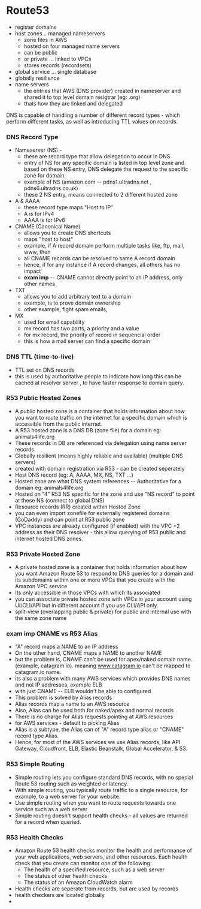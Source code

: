 # Route53
- register domains
- host zones .. managed nameservers
  - zone files in AWS
  - hosted on four managed name servers
  - can be public
  - or private ... linked to VPCs
  - stores records (recordsets)
- global service ... single database
- globally resilience
- name servers 
  - the entries that AWS (DNS provider) created in nameserver and shared it to top level domain resigtrar (eg: .org)
  - thats how they are linked and delegated

DNS is capable of handling a number of different record types - which perform different tasks, as well as introducing TTL values on records.

### DNS Record Type
- Nameserver (NS) -
  - these are record type that allow delegation to occur in DNS
  - entry of NS for any specific domain is listed in top level zone and based on these NS entry, DNS delegate the request to the specific zone for domain.
  - example of NS (amazon.com -- pdns1.ultradns.net , pdns6.ultradns.co.uk)
  - these 2 NS entry, means connected to 2 different hosted zone
- A & AAAA
  - these record type maps "Host to IP" 
  - A is for IPv4
  - AAAA is for IPv6
- CNAME (Canonical Name)
  - allows you to create DNS shortcuts
  - maps "host to host"
  - example, if A record domain perform multiple tasks like, ftp, mail, www, then 
  - all CNAME records can be resolved to same A record domain
  - hence, if for any instance if A record changes, all others has no impact
  - **exam imp** -- CNAME cannot directly point to an IP address, only other names
- TXT
  - allows you to add arbitrary text to a domain
  - example, is to prove domain ownership
  - other example, fight spam emails, 
- MX
  - used for email capability
  - mx record has two parts, a priority and a value
  - for mx record, the priority of record in sequencial order
  - this is how a mail server can find a specific domain

### DNS TTL (time-to-live)
- TTL set on DNS records
- this is used by authoritative people to indicate how long this can be cached at resolver server , to have faster response to domain query.

### R53 Public Hosted Zones
- A public hosted zone is a container that holds information about how you want to route traffic on the internet for a specific domain which is accessible from the public internet.
- A R53 hosted zone is a DNS DB (zone file) for a domain eg: animals4life.org
- These records in DB are referenced via delegation using name server records.
- Globally resilient (means highly reliable and available) (multiple DNS servers)
- created with domain registration via R53 - can be created seperately
- Host DNS record (eg: A, AAAA, MX, NS, TXT ...)
- Hosted zone are what DNS system references -- Authoritative for a domain eg: animals4life.org
- Hosted on "4" R53 NS specific for the zone and use "NS record" to point at these NS (connect to global DNS)
- Resource records (RR) created within Hosted Zone
- you can even import zonefile for externally registered domains (GoDaddy) and can point at R53 public zone
- VPC instances are already configured (if enabled) with the VPC +2 address as their DNS resolver - this allow querying of R53 public and internet hosted DNS zones.

### R53 Private Hosted Zone
- A private hosted zone is a container that holds information about how you want Amazon Route 53 to respond to DNS queries for a domain and its subdomains within one or more VPCs that you create with the Amazon VPC service
- Its only accessible in those VPCs with which its associated
- you can associate private hosted zone with VPCs in your account using UI/CLI/API but in different account if you use CLI/API only.
- split-view (overlapping public & private) for public and internal use with the same zone name

### **exam imp** CNAME vs R53 Alias
- "A" record maps a NAME to an IP address
- On the other hand, CNAME maps a NAME to another NAME
- but the problem is, CNAME can't be used for apex/naked domain name. (example, catagram.io). meaning www.catagram.io can't be mapped to catagram.io name.
- its also a problem with many AWS services which provides DNS names and not IP addresses, example ELB
- with just CNAME -- ELB wouldn't be able to configured
- This problem is solved by Alias records
- Alias records map a name to an AWS resource
- Also, Alias can be used both for naked/apex and normal records
- There is no charge for Alias requests pointing at AWS resources
- for AWS services - default to picking Alias
- Alias is a subtype, the Alias can of "A" record type alias or "CNAME" record type Alias.
- Hence, for most of the AWS services we use Alias records, like API Gateway, Cloudfront, ELB, Elastic Beanstalk, Global Accelerator, & S3.

### R53 Simple Routing
- Simple routing lets you configure standard DNS records, with no special Route 53 routing such as weighted or latency. 
- With simple routing, you typically route traffic to a single resource, for example, to a web server for your website.
- Use simple routing when you want to route requests towards one service such as a web server
- Simple routing doesn't support health checks - all values are returned for a record when queried.

### R53 Health Checks
- Amazon Route 53 health checks monitor the health and performance of your web applications, web servers, and other resources. Each health check that you create can monitor one of the following:
  - The health of a specified resource, such as a web server
  - The status of other health checks
  - The status of an Amazon CloudWatch alarm
- Health checks are seperate from records, but are used by records
- health checkers are located globally
- 







